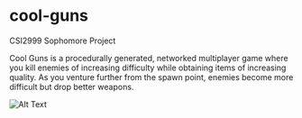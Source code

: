 # cool-guns
CSI2999 Sophomore Project

Cool Guns is a procedurally generated, networked multiplayer game where you kill enemies of increasing difficulty while obtaining items of increasing quality.
As you venture further from the spawn point, enemies become more difficult but drop better weapons.

![Alt Text](https://github.com/jonahshader/cool-guns/blob/master/images/cool-guns.gif)

